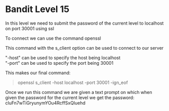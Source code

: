 # Bandit Level 15  
  
In this level we need to submit the password of the current level to localhost on port 30001 using ssl  
  
To connect we can use the command openssl  
  
This command with the s_client option can be used to connect to our server  
  
"-host" can be used to specify the host being localhost  
"-port" can be used to specify the port being 30001  
  
This makes our final command:  
> openssl s_client -host localhost -port 30001 -ign_eof  
  
Once we run this command we are given a text prompt on which when given the password for the current level we get the password: cluFn7wTiGryunymYOu4RcffSxQluehd  
